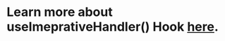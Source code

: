 # Learn more about useImeprativeHandler() Hook [here](https://reactjs.org/docs/hooks-reference.html#useimperativehandle).